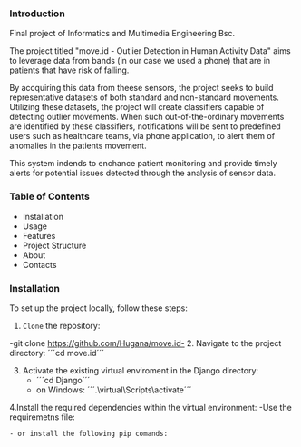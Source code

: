 ### Introduction
Final project of Informatics and Multimedia Engineering Bsc.​

The project titled "move.id - Outlier Detection in Human Activity Data" aims to leverage data from bands (in our case we used a phone) that are in patients that have risk of falling.

By accquiring this data from theese sensors, the project seeks to build representative datasets of both standard and non-standard movements. Utilizing these datasets, the project will create classifiers capable of detecting outlier movements. 
When such out-of-the-ordinary movements are identified by these classifiers, notifications will be sent to predefined users such as healthcare teams, via phone application, to alert them of anomalies in the patients movement.

This system indends to enchance patient monitoring and provide timely alerts for potential issues detected through the analysis of sensor data.

### Table of Contents 
- Installation
- Usage
- Features
- Project Structure
- About
- Contacts

### Installation

To set up the project locally, follow these steps:

1. `Clone` the repository:

-git clone https://github.com/Hugana/move.id-
2. Navigate to the project directory:
   ´´´cd move.id´´´

3. Activate the existing virtual enviroment in the Django directory:
   - ´´´cd Django´´´
   - on Windows:
   ´´´.\virtual\Scripts\activate´´´

4.Install the required dependencies within the virtual environment:
-Use the requiremetns file:
```pip isntall -r requirements.txt´´´
- or install the following pip comands:


   
